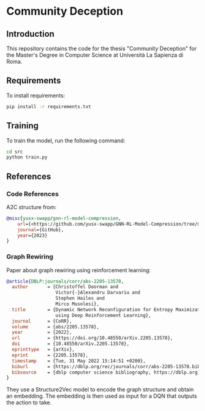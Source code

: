 # Community Deception

## Introduction

This repository contains the code for the thesis "Community Deception" for the Master's Degree in Computer Science at Università La Sapienza di Roma.

## Requirements

To install requirements:

```bash
pip install -r requirements.txt
```

## Training

To train the model, run the following command:

```bash
cd src
python train.py
```

## References

### Code References

A2C structure from:

```bibtex
@misc{yusx-swapp/gnn-rl-model-compression,
    url={<https://github.com/yusx-swapp/GNN-RL-Model-Compression/tree/master>},
    journal={GitHub}, 
    year={2023} 
}
```

### Graph Rewiring

Paper about graph rewiring using reinforcement learning:

```bibtex
@article{DBLP:journals/corr/abs-2205-13578,
  author       = {Christoffel Doorman and
                  Victor{-}Alexandru Darvariu and
                  Stephen Hailes and
                  Mirco Musolesi},
  title        = {Dynamic Network Reconfiguration for Entropy Maximization
                  using Deep Reinforcement Learning},
  journal      = {CoRR},
  volume       = {abs/2205.13578},
  year         = {2022},
  url          = {https://doi.org/10.48550/arXiv.2205.13578},
  doi          = {10.48550/arXiv.2205.13578},
  eprinttype   = {arXiv},
  eprint       = {2205.13578},
  timestamp    = {Tue, 31 May 2022 15:14:51 +0200},
  biburl       = {https://dblp.org/rec/journals/corr/abs-2205-13578.bib},
  bibsource    = {dblp computer science bibliography, https://dblp.org}
}
```

They use a Structure2Vec model to encode the graph structure and obtain an embedding. The embedding is then used as input for a DQN that outputs the action to take.
‌
